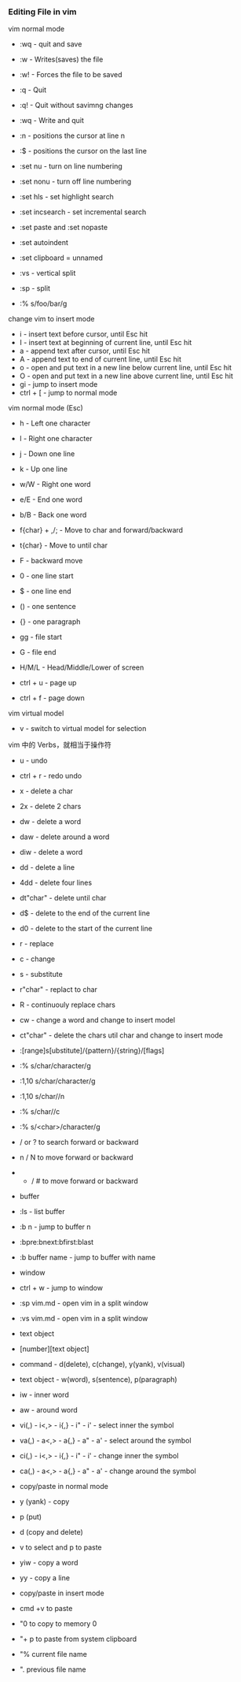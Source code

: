 ###  Editing File in vim

vim normal mode 

* :wq - quit and save
* :w - Writes(saves) the file
* :w! - Forces the file to be saved
* :q - Quit
* :q! - Quit without savimng changes
* :wq - Write and quit
* :n - positions the cursor at line n
* :$ - positions the cursor on the last line

* :set nu - turn on line numbering
* :set nonu - turn off line numbering
* :set hls - set highlight search
* :set incsearch - set incremental search
* :set paste and :set nopaste
* :set autoindent
* :set clipboard = unnamed

* :vs - vertical split
* :sp - split
* :% s/foo/bar/g

change vim to insert mode

* i - insert text before cursor, until Esc hit
* I - insert text at beginning of current line, until Esc hit
* a - append text after cursor, until Esc hit
* A - append text to end of current line, until Esc hit
* o - open and put text in a new line below current line, until Esc hit
* O - open and put text in a new line above current line, until Esc hit
* gi - jump to insert mode
* ctrl + [ - jump to normal mode 

vim normal mode (Esc)

* h - Left one character
* l - Right one character
* j - Down one line
* k - Up one line

* w/W - Right one word
* e/E - End one word
* b/B - Back one word
* f{char} + ,/; - Move to char and forward/backward
* t{char} - Move to until char
* F - backward move  

* 0 - one line start
* $ - one line end
* () - one sentence
* {} - one paragraph

* gg - file start
* G - file end
* H/M/L - Head/Middle/Lower of screen
* ctrl + u - page up
* ctrl + f - page down

vim virtual model 
* v - switch to virtual model for selection

vim 中的 Verbs，就相当于操作符

* u - undo
* ctrl + r - redo undo
* x - delete a char
* 2x - delete 2 chars
* dw - delete a word
* daw - delete around a word
* diw - delete a word
* dd - delete a line
* 4dd - delete four lines
* dt"char" - delete until char
* d$ - delete to the end of the current line
* d0 - delete to the start of the current line

* r - replace
* c - change
* s - substitute
* r"char" - replact to char 
* R - continuouly replace chars
* cw - change a word and change to insert model
* ct"char" - delete the chars util char and change to insert mode

* :[range]s[ubstitute]/{pattern}/{string}/[flags]
* :% s/char/character/g
* :1,10 s/char/character/g
* :1,10 s/char//n
* :% s/char//c
* :% s/\<char\>/character/g

* / or ? to search forward or backward
* n / N to move forward or backward
* * / # to move forward or backward

* buffer
* :ls - list buffer
* :b n - jump to buffer n
* :bpre:bnext:bfirst:blast
* :b buffer name - jump to buffer with name

* window
* ctrl + w - jump to window
* :sp vim.md - open vim in a split window
* :vs vim.md - open vim in a split window

* text object
* [number]<command>[text object]
* command - d(delete), c(change), y(yank), v(visual)
* text object - w(word), s(sentence), p(paragraph)
* iw - inner word
* aw - around word
* vi(,) - i<,> - i{,} - i" - i' - select inner the symbol  
* va(,) - a<,> - a{,} - a" - a' - select around the symbol
* ci(,) - i<,> - i{,} - i" - i' - change inner the symbol  
* ca(,) - a<,> - a{,} - a" - a' - change around the symbol

* copy/paste in normal mode
* y (yank) - copy
* p (put)
* d (copy and delete)
* v to select and p to paste
* yiw - copy a word
* yy - copy a line

* copy/paste in insert mode
* cmd +v to paste
* "0 to copy to memory 0
* "+ p to paste from system clipboard
* "% current file name
* ". previous file name



